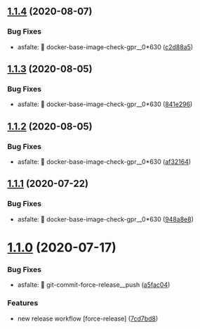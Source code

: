 ## [1.1.4](https://github.com/screwmycode/iscrewyoutube-www/compare/v1.1.3...v1.1.4) (2020-08-07)


### Bug Fixes

* asfalte: 🐳 docker-base-image-check-gpr__0*630 ([c2d88a5](https://github.com/screwmycode/iscrewyoutube-www/commit/c2d88a5623e10fd09eba16b70bd383aabdd1af3f))

## [1.1.3](https://github.com/screwmycode/iscrewyoutube-www/compare/v1.1.2...v1.1.3) (2020-08-05)


### Bug Fixes

* asfalte: 🐳 docker-base-image-check-gpr__0*630 ([841e296](https://github.com/screwmycode/iscrewyoutube-www/commit/841e29620ea3d78312e5998866134a1aa536650f))

## [1.1.2](https://github.com/screwmycode/iscrewyoutube-www/compare/v1.1.1...v1.1.2) (2020-08-05)


### Bug Fixes

* asfalte: 🐳 docker-base-image-check-gpr__0*630 ([af32164](https://github.com/screwmycode/iscrewyoutube-www/commit/af321648583cb1c07fca587baebe8448e6abfa87))

## [1.1.1](https://github.com/screwmycode/iscrewyoutube-www/compare/v1.1.0...v1.1.1) (2020-07-22)


### Bug Fixes

* asfalte: 🐳 docker-base-image-check-gpr__0*630 ([948a8e8](https://github.com/screwmycode/iscrewyoutube-www/commit/948a8e8ea12fa9bf100d511c1f815748ba856517))

# [1.1.0](https://github.com/screwmycode/iscrewyoutube-www/compare/v1.0.5...v1.1.0) (2020-07-17)


### Bug Fixes

* asfalte: 🔨 git-commit-force-release__push ([a5fac04](https://github.com/screwmycode/iscrewyoutube-www/commit/a5fac04d54dae2814a4c6a91e92fc05d2522a751))


### Features

* new release workflow [force-release] ([7cd7bd8](https://github.com/screwmycode/iscrewyoutube-www/commit/7cd7bd8e7a2df60bfae4a5d5b7971f6eddd47127))
